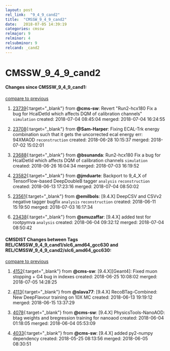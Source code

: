 ```yaml
---
layout: post
rel_link:  "9_4_9_cand2"
title:  "CMSSW_9_4_9_cand2"
date:   2018-07-05 14:39:19
categories: cmssw
relmajor: 9
relminor: 4
relsubminor: 9
relcand: _cand2
---
```


# CMSSW_9_4_9_cand2
#### Changes since CMSSW_9_4_9_cand1:
[compare to previous](https://github.com/cms-sw/cmssw/compare/CMSSW_9_4_9_cand1...CMSSW_9_4_9_cand2)



1. [23739](http://github.com/cms-sw/cmssw/pull/23739){:target="_blank"}  from **@cms-sw**: Revert "Run2-hcx180 Fix a bug for HcalDetId which affects DQM of calibration channels" `simulation`  created: 2018-07-04 08:45:04 merged: 2018-07-04 16:24:55



2. [23708](http://github.com/cms-sw/cmssw/pull/23708){:target="_blank"}  from **@Sam-Harper**: Fixing ECAL-Trk energy combination such that it gets the uncorrected ecal energy err: 94XMAOD `reconstruction`  created: 2018-06-28 10:15:37 merged: 2018-07-02 15:02:01



3. [23688](http://github.com/cms-sw/cmssw/pull/23688){:target="_blank"}  from **@bsunanda**: Run2-hcx180 Fix a bug for HcalDetId which affects DQM of calibration channels `simulation`  created: 2018-06-26 16:04:34 merged: 2018-07-03 16:19:52



4. [23582](http://github.com/cms-sw/cmssw/pull/23582){:target="_blank"}  from **@jmduarte**: Backport to 9_4_X of  TensorFlow-based DeepDoubleB tagger `analysis`  `reconstruction`  created: 2018-06-13 17:23:16 merged: 2018-07-04 08:50:02



5. [23561](http://github.com/cms-sw/cmssw/pull/23561){:target="_blank"}  from **@emilbols**: [9.4.X] DeepCSV and CSVv2 negative tagger bugfix `analysis`  `reconstruction`  created: 2018-06-11 15:19:50 merged: 2018-07-03 16:17:34



6. [23438](http://github.com/cms-sw/cmssw/pull/23438){:target="_blank"}  from **@smuzaffar**: [9.4.X] added test for rootpymva `analysis`  created: 2018-06-04 09:32:12 merged: 2018-07-04 08:50:42



#### CMSDIST Changes between Tags REL/CMSSW_9_4_9_cand1/slc6_amd64_gcc630 and REL/CMSSW_9_4_9_cand2/slc6_amd64_gcc630:
[compare to previous](https://github.com/cms-sw/cmsdist/compare/REL/CMSSW_9_4_9_cand1/slc6_amd64_gcc630...REL/CMSSW_9_4_9_cand2/slc6_amd64_gcc630)



1. [4152](http://github.com/cms-sw/cmsdist/pull/4152){:target="_blank"}  from **@cms-sw**: [9.4.X][Geant4]: Fixed muon stopping + G4 bug in indexes created: 2018-06-25 10:08:02 merged: 2018-07-05 14:28:25

2. [4113](http://github.com/cms-sw/cmsdist/pull/4113){:target="_blank"}  from **@slava77**: [9.4.X] RecoBTag-Combined: New DeepFlavour training on 10X MC created: 2018-06-13 19:19:12 merged: 2018-06-15 13:37:29

3. [4078](http://github.com/cms-sw/cmsdist/pull/4078){:target="_blank"}  from **@cms-sw**: [9.4.X] PhysicsTools-NanoAOD: btag weights and bregression training for nanoaod created: 2018-06-04 01:18:05 merged: 2018-06-04 05:53:09

4. [4033](http://github.com/cms-sw/cmsdist/pull/4033){:target="_blank"}  from **@cms-sw**: [9.4.X] added py2-numpy dependency created: 2018-05-25 08:13:56 merged: 2018-06-05 08:30:51
